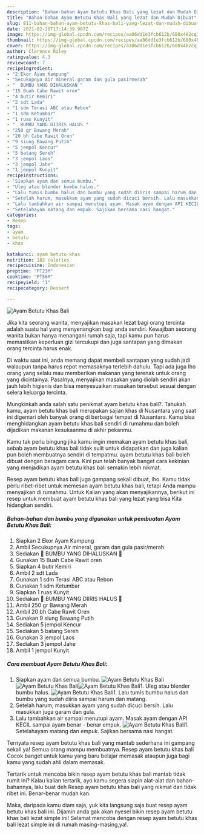 ```yaml
---
description: "Bahan-bahan Ayam Betutu Khas Bali yang lezat dan Mudah Dibuat"
title: "Bahan-bahan Ayam Betutu Khas Bali yang lezat dan Mudah Dibuat"
slug: 811-bahan-bahan-ayam-betutu-khas-bali-yang-lezat-dan-mudah-dibuat
date: 2021-02-28T17:14:39.907Z
image: https://img-global.cpcdn.com/recipes/aa06dd1e3fcb612b/680x482cq70/ayam-betutu-khas-bali-foto-resep-utama.jpg
thumbnail: https://img-global.cpcdn.com/recipes/aa06dd1e3fcb612b/680x482cq70/ayam-betutu-khas-bali-foto-resep-utama.jpg
cover: https://img-global.cpcdn.com/recipes/aa06dd1e3fcb612b/680x482cq70/ayam-betutu-khas-bali-foto-resep-utama.jpg
author: Clarence Riley
ratingvalue: 4.3
reviewcount: 7
recipeingredient:
- "2 Ekor Ayam Kampung"
- "Secukupnya Air mineral garam dan gula pasirmerah"
- "  BUMBU YANG DIHALUSKAN "
- "15 Buah Cabe Rawit oren"
- "4 butir Kemiri"
- "2 sdt Lada"
- "1 sdm Terasi ABC atau Rebon"
- "1 sdm Ketumbar"
- "1 ruas Kunyit"
- "  BUMBU YANG DIIRIS HALUS "
- "250 gr Bawang Merah"
- "20 bh Cabe Rawit Oren"
- "9 siung Bawang Putih"
- "5 jempol Kencur"
- "5 batang Sereh"
- "3 jempol Laos"
- "3 jempol Jahe"
- "1 jempol Kunyit"
recipeinstructions:
- "Siapkan ayam dan semua bumbu."
- "Uleg atau blender bumbu halus."
- "Lalu tumis bumbu halus dan bumbu yang sudah diiris sampai harum dan matang."
- "Setelah harum, masukkan ayam yang sudah dicuci bersih. Lalu masukkan juga garam dan gula."
- "Lalu tambahkan air sampai menutupi ayam. Masak ayam dengan API KECIL sampai ayam benar - benar empuk."
- "Setelahayam matang dan empuk. Sajikan bersama nasi hangat."
categories:
- Resep
tags:
- ayam
- betutu
- khas

katakunci: ayam betutu khas 
nutrition: 182 calories
recipecuisine: Indonesian
preptime: "PT23M"
cooktime: "PT56M"
recipeyield: "1"
recipecategory: Dessert

---
```



![Ayam Betutu Khas Bali](https://img-global.cpcdn.com/recipes/aa06dd1e3fcb612b/680x482cq70/ayam-betutu-khas-bali-foto-resep-utama.jpg)

Jika kita seorang wanita, menyajikan masakan lezat bagi orang tercinta adalah suatu hal yang menyenangkan bagi anda sendiri. Kewajiban seorang  wanita bukan hanya menangani rumah saja, tapi kamu pun harus memastikan keperluan gizi tercukupi dan juga santapan yang dimakan orang tercinta harus enak.

Di waktu  saat ini, anda memang dapat membeli santapan yang sudah jadi walaupun tanpa harus repot memasaknya terlebih dahulu. Tapi ada juga lho orang yang selalu mau memberikan makanan yang terenak untuk orang yang dicintainya. Pasalnya, menyajikan masakan yang diolah sendiri akan jauh lebih higienis dan bisa menyesuaikan masakan tersebut sesuai dengan selera keluarga tercinta. 



Mungkinkah anda salah satu penikmat ayam betutu khas bali?. Tahukah kamu, ayam betutu khas bali merupakan sajian khas di Nusantara yang saat ini digemari oleh banyak orang di berbagai tempat di Nusantara. Kamu bisa menghidangkan ayam betutu khas bali sendiri di rumahmu dan boleh dijadikan makanan kesukaanmu di akhir pekanmu.

Kamu tak perlu bingung jika kamu ingin memakan ayam betutu khas bali, sebab ayam betutu khas bali tidak sulit untuk didapatkan dan juga kalian pun boleh membuatnya sendiri di tempatmu. ayam betutu khas bali boleh dibuat dengan beragam cara. Kini pun telah banyak banget cara kekinian yang menjadikan ayam betutu khas bali semakin lebih nikmat.

Resep ayam betutu khas bali juga gampang sekali dibuat, lho. Kamu tidak perlu ribet-ribet untuk memesan ayam betutu khas bali, tetapi Anda mampu menyajikan di rumahmu. Untuk Kalian yang akan menyajikannya, berikut ini resep untuk membuat ayam betutu khas bali yang lezat yang bisa Kita hidangkan sendiri.

<!--inarticleads1-->

##### Bahan-bahan dan bumbu yang digunakan untuk pembuatan Ayam Betutu Khas Bali:

1. Siapkan 2 Ekor Ayam Kampung
1. Ambil Secukupnya Air mineral, garam dan gula pasir/merah
1. Sediakan  🌿 BUMBU YANG DIHALUSKAN 🌿
1. Gunakan 15 Buah Cabe Rawit oren
1. Siapkan 4 butir Kemiri
1. Ambil 2 sdt Lada
1. Gunakan 1 sdm Terasi ABC atau Rebon
1. Gunakan 1 sdm Ketumbar
1. Siapkan 1 ruas Kunyit
1. Sediakan  🌿 BUMBU YANG DIIRIS HALUS 🌿
1. Ambil 250 gr Bawang Merah
1. Ambil 20 bh Cabe Rawit Oren
1. Gunakan 9 siung Bawang Putih
1. Sediakan 5 jempol Kencur
1. Sediakan 5 batang Sereh
1. Gunakan 3 jempol Laos
1. Sediakan 3 jempol Jahe
1. Ambil 1 jempol Kunyit




<!--inarticleads2-->

##### Cara membuat Ayam Betutu Khas Bali:

1. Siapkan ayam dan semua bumbu.
<img src="https://img-global.cpcdn.com/steps/9bc3ed265eca62bf/160x128cq70/ayam-betutu-khas-bali-langkah-memasak-1-foto.jpg" alt="Ayam Betutu Khas Bali"><img src="https://img-global.cpcdn.com/steps/76e599605e8b5823/160x128cq70/ayam-betutu-khas-bali-langkah-memasak-1-foto.jpg" alt="Ayam Betutu Khas Bali"><img src="https://img-global.cpcdn.com/steps/d56cbecc5703a4a3/160x128cq70/ayam-betutu-khas-bali-langkah-memasak-1-foto.jpg" alt="Ayam Betutu Khas Bali">1. Uleg atau blender bumbu halus.
<img src="//assets-global.cpcdn.com/assets/icons/button_play-2c75c40dde080a61004c1f40b05d8f140eaff45d7e9e6481dc71c63d2e7c4909.png" alt="Ayam Betutu Khas Bali">1. Lalu tumis bumbu halus dan bumbu yang sudah diiris sampai harum dan matang.
1. Setelah harum, masukkan ayam yang sudah dicuci bersih. Lalu masukkan juga garam dan gula.
1. Lalu tambahkan air sampai menutupi ayam. Masak ayam dengan API KECIL sampai ayam benar - benar empuk.
<img src="//assets-global.cpcdn.com/assets/icons/button_play-2c75c40dde080a61004c1f40b05d8f140eaff45d7e9e6481dc71c63d2e7c4909.png" alt="Ayam Betutu Khas Bali">1. Setelahayam matang dan empuk. Sajikan bersama nasi hangat.




Ternyata resep ayam betutu khas bali yang mantab sederhana ini gampang sekali ya! Semua orang mampu membuatnya. Resep ayam betutu khas bali Cocok banget untuk kamu yang baru belajar memasak ataupun juga bagi kamu yang sudah ahli dalam memasak.

Tertarik untuk mencoba bikin resep ayam betutu khas bali mantab tidak rumit ini? Kalau kalian tertarik, ayo kamu segera siapin alat-alat dan bahan-bahannya, lalu buat deh Resep ayam betutu khas bali yang nikmat dan tidak ribet ini. Benar-benar mudah kan. 

Maka, daripada kamu diam saja, yuk kita langsung saja buat resep ayam betutu khas bali ini. Dijamin anda gak akan nyesel bikin resep ayam betutu khas bali lezat simple ini! Selamat mencoba dengan resep ayam betutu khas bali lezat simple ini di rumah masing-masing,ya!.

